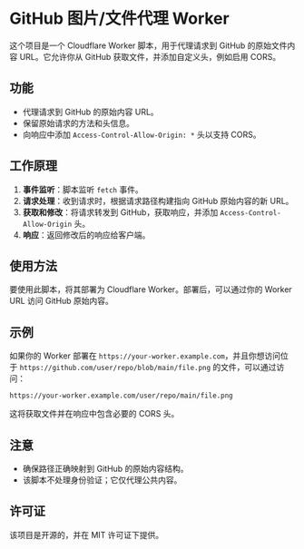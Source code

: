 # GitHub 图片/文件代理 Worker

这个项目是一个 Cloudflare Worker 脚本，用于代理请求到 GitHub 的原始文件内容 URL。它允许你从 GitHub 获取文件，并添加自定义头，例如启用 CORS。

## 功能

- 代理请求到 GitHub 的原始内容 URL。
- 保留原始请求的方法和头信息。
- 向响应中添加 `Access-Control-Allow-Origin: *` 头以支持 CORS。

## 工作原理

1. **事件监听**：脚本监听 `fetch` 事件。
2. **请求处理**：收到请求时，根据请求路径构建指向 GitHub 原始内容的新 URL。
3. **获取和修改**：将请求转发到 GitHub，获取响应，并添加 `Access-Control-Allow-Origin` 头。
4. **响应**：返回修改后的响应给客户端。

## 使用方法

要使用此脚本，将其部署为 Cloudflare Worker。部署后，可以通过你的 Worker URL 访问 GitHub 原始内容。

## 示例

如果你的 Worker 部署在 `https://your-worker.example.com`，并且你想访问位于 `https://github.com/user/repo/blob/main/file.png` 的文件，可以通过访问：

```
https://your-worker.example.com/user/repo/main/file.png
```

这将获取文件并在响应中包含必要的 CORS 头。

## 注意

- 确保路径正确映射到 GitHub 的原始内容结构。
- 该脚本不处理身份验证；它仅代理公共内容。

## 许可证

该项目是开源的，并在 MIT 许可证下提供。
